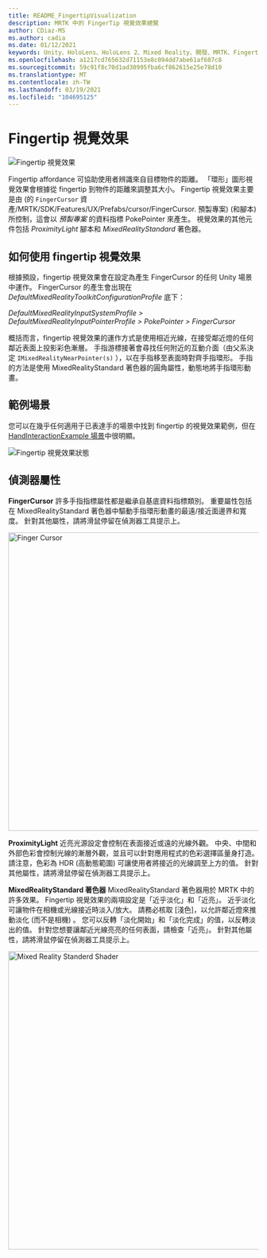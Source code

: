 ```yaml
---
title: README_FingertipVisualization
description: MRTK 中的 FingerTip 視覺效果總覽
author: CDiaz-MS
ms.author: cadia
ms.date: 01/12/2021
keywords: Unity、HoloLens、HoloLens 2、Mixed Reality、開發、MRTK、Fingertip
ms.openlocfilehash: a1217cd765632d71153e8c094dd7abe61af607c8
ms.sourcegitcommit: 59c91f8c70d1ad30995fba6cf862615e25e78d10
ms.translationtype: MT
ms.contentlocale: zh-TW
ms.lasthandoff: 03/19/2021
ms.locfileid: "104695125"
---
```

# <a name="fingertip-visualization"></a>Fingertip 視覺效果

![Fingertip 視覺效果](Images/Fingertip/MRTK_FingertipVisualization_Main.png)

Fingertip affordance 可協助使用者辨識來自目標物件的距離。 「環形」圖形視覺效果會根據從 fingertip 到物件的距離來調整其大小。 Fingertip 視覺效果主要是由 (的 `FingerCursor` 資產/MRTK/SDK/Features/UX/Prefabs/cursor/FingerCursor. 預製專案)  (和腳本) 所控制，這會以 *預製專案* 的資料指標 PokePointer 來產生。 視覺效果的其他元件包括 *ProximityLight* 腳本和 *MixedRealityStandard* 著色器。

## <a name="how-to-use-the-fingertip-visualization"></a>如何使用 fingertip 視覺效果

根據預設，fingertip 視覺效果會在設定為產生 FingerCursor 的任何 Unity 場景中運作。 FingerCursor 的產生會出現在 *DefaultMixedRealityToolkitConfigurationProfile* 底下：

*DefaultMixedRealityInputSystemProfile > DefaultMixedRealityInputPointerProfile > PokePointer > FingerCursor*

概括而言，fingertip 視覺效果的運作方式是使用相近光線，在接受鄰近燈的任何鄰近表面上投影彩色漸層。 手指游標接著會尋找任何附近的互動介面（由父系決定 `IMixedRealityNearPointer(s)` ），以在手指移至表面時對齊手指環形。 手指的方法是使用 MixedRealityStandard 著色器的圓角屬性，動態地將手指環形動畫。

## <a name="example-scene"></a>範例場景

您可以在幾乎任何適用于已表達手的場景中找到 fingertip 的視覺效果範例，但在 [HandInteractionExample 場景](README_HandInteractionExamples.md)中很明顯。

![Fingertip 視覺效果狀態](Images/Fingertip/MRTK_FingertipVisualization_States.png)

## <a name="inspector-properties"></a>偵測器屬性

**FingerCursor** 許多手指指標屬性都是繼承自基底資料指標類別。 重要屬性包括在 MixedRealityStandard 著色器中驅動手指環形動畫的最遠/接近面邊界和寬度。 針對其他屬性，請將滑鼠停留在偵測器工具提示上。

<img src="Images/Fingertip/MRTK_FingertipVisualization_Finger_Cursor_Inspector.png" width="600" alt="Finger Cursor">

**ProximityLight** 近亮光源設定會控制在表面接近或遠的光線外觀。 中央、中間和外部色彩會控制光線的漸層外觀，並且可以針對應用程式的色彩選擇區量身打造。 請注意，色彩為 HDR (高動態範圍) 可讓使用者將接近的光線調至上方的值。 針對其他屬性，請將滑鼠停留在偵測器工具提示上。

**MixedRealityStandard 著色器** MixedRealityStandard 著色器用於 MRTK 中的許多效果。 Fingertip 視覺效果的兩項設定是「近乎淡化」和「近亮」。 近乎淡化可讓物件在相機或光線接近時淡入/放大。 請務必核取 [淺色]，以允許鄰近燈來推動淡化 (而不是相機) 。 您可以反轉「淡化開始」和「淡化完成」的值，以反轉淡出的值。 針對您想要讓鄰近光線亮亮的任何表面，請檢查「近亮」。 針對其他屬性，請將滑鼠停留在偵測器工具提示上。

<img src="Images/Fingertip/MRTK_FingertipVisualization_Mixed_Reality_Standard_Shader_Inspector.png" width="600" alt="Mixed Reality Standerd Shader">
